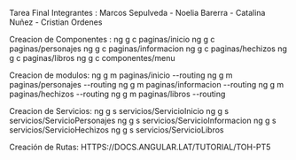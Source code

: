 Tarea Final
Integrantes : Marcos Sepulveda - Noelia Barerra - Catalina Nuñez - Cristian Ordenes

Creacion de Componentes :
ng g c paginas/inicio
ng g c paginas/personajes
ng g c paginas/informacion
ng g c paginas/hechizos
ng g c paginas/libros
ng g c componentes/menu

Creacion de modulos: 
ng g m paginas/inicio --routing
ng g m paginas/personajes --routing
ng g m paginas/informacion --routing
ng g m paginas/hechizos --routing
ng g m paginas/libros --routing

Creacion de Servicios:
ng g s servicios/ServicioInicio
ng g s servicios/ServicioPersonajes
ng g s servicios/ServicioInformacion
ng g s servicios/ServicioHechizos
ng g s servicios/ServicioLibros

Creación de Rutas:
HTTPS://DOCS.ANGULAR.LAT/TUTORIAL/TOH-PT5



